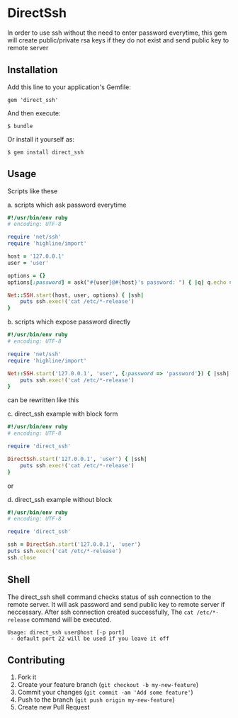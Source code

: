 # DirectSsh

In order to use ssh without the need to enter password everytime, this gem will create public/private rsa keys if they do not exist and send public key to remote server

## Installation

Add this line to your application's Gemfile:

    gem 'direct_ssh'

And then execute:

    $ bundle

Or install it yourself as:

    $ gem install direct_ssh

## Usage

Scripts like these

a. scripts which ask password everytime

```ruby
#!/usr/bin/env ruby
# encoding: UTF-8

require 'net/ssh'
require 'highline/import'

host = '127.0.0.1'
user = 'user'

options = {}
options[:password] = ask("#{user}@#{host}'s password: ") { |q| q.echo = false }

Net::SSH.start(host, user, options) { |ssh|
    puts ssh.exec!('cat /etc/*-release')
}
```

b. scripts which expose password directly

```ruby
#!/usr/bin/env ruby
# encoding: UTF-8

require 'net/ssh'
require 'highline/import'

Net::SSH.start('127.0.0.1', 'user', {:password => 'password'}) { |ssh|
    puts ssh.exec!('cat /etc/*-release')
}
```

can be rewritten like this

c. direct_ssh example with block form

```ruby
#!/usr/bin/env ruby
# encoding: UTF-8

require 'direct_ssh'

DirectSsh.start('127.0.0.1', 'user') { |ssh|
    puts ssh.exec!('cat /etc/*-release')
}
```

or

d. direct_ssh example without block

```ruby
#!/usr/bin/env ruby
# encoding: UTF-8

require 'direct_ssh'

ssh = DirectSsh.start('127.0.0.1', 'user')
puts ssh.exec!('cat /etc/*-release')
ssh.close
```

## Shell

The direct_ssh shell command checks status of ssh connection to the remote server. It will ask password and send public key to remote server if neccessary.
After ssh connection created successfully, The `cat /etc/*-release` command will be executed.

```text
Usage: direct_ssh user@host [-p port]
 - default port 22 will be used if you leave it off
```

## Contributing

1. Fork it
2. Create your feature branch (`git checkout -b my-new-feature`)
3. Commit your changes (`git commit -am 'Add some feature'`)
4. Push to the branch (`git push origin my-new-feature`)
5. Create new Pull Request
